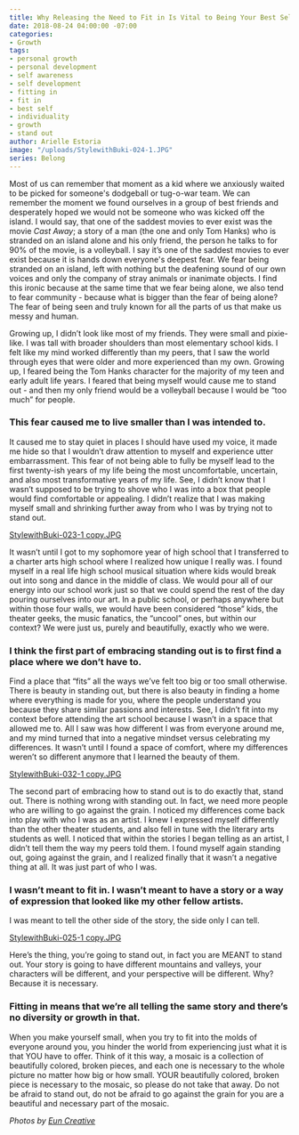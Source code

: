 ```yaml
---
title: Why Releasing the Need to Fit in Is Vital to Being Your Best Self
date: 2018-08-24 04:00:00 -07:00
categories:
- Growth
tags:
- personal growth
- personal development
- self awareness
- self development
- fitting in
- fit in
- best self
- individuality
- growth
- stand out
author: Arielle Estoria
image: "/uploads/StylewithBuki-024-1.JPG"
series: Belong
---
```


Most of us can remember that moment as a kid where we anxiously waited to be picked for someone's dodgeball or tug-o-war team. We can remember the moment we found ourselves in a group of best friends and desperately hoped we would not be someone who was kicked off the island. I would say, that one of the saddest movies to ever exist was the movie _Cast Away_; a story of a man (the one and only Tom Hanks) who is stranded on an island alone and his only friend, the person he talks to for 90% of the movie, is a volleyball. I say it’s one of the saddest movies to ever exist because it is hands down everyone's deepest fear. We fear being stranded on an island, left with nothing but the deafening sound of our own voices and only the company of stray animals or inanimate objects. I find this ironic because at the same time that we fear being alone, we also tend to fear community - because what is bigger than the fear of being alone? The fear of being seen and truly known for all the parts of us that make us messy and human. 

Growing up, I didn’t look like most of my friends. They were small and pixie-like. I was tall with broader shoulders than most elementary school kids. I felt like my mind worked differently than my peers, that I saw the world through eyes that were older and more experienced than my own. Growing up, I feared being the Tom Hanks character for the majority of my teen and early adult life years. I feared that being myself would cause me to stand out - and then my only friend would be a volleyball because I would be “too much” for people. 

### This fear caused me to live smaller than I was intended to. 

It caused me to stay quiet in places I should have used my voice, it made me hide so that I wouldn’t draw attention to myself and experience utter embarrassment. This fear of not being able to fully be myself lead to the first twenty-ish years of my life being the most uncomfortable, uncertain, and also most transformative years of my life. See, I didn’t know that I wasn’t supposed to be trying to shove who I was into a box that people would find comfortable or appealing. I didn’t realize that I was making myself small and shrinking further away from who I was by trying not to stand out. 

[StylewithBuki-023-1 copy.JPG](/uploads/StylewithBuki-023-1%20copy.JPG)

It wasn’t until I got to my sophomore year of high school that I transferred to a charter arts high school where I realized how unique I really was. I found myself in a real life high school musical situation where kids would break out into song and dance in the middle of class. We would pour all of our energy into our school work just so that we could spend the rest of the day pouring ourselves into our art. In a public school, or perhaps anywhere but within those four walls, we would have been considered “those” kids, the theater geeks, the music fanatics, the “uncool” ones, but within our context? We were just us, purely and beautifully, exactly who we were. 

### I think the first part of embracing standing out is to first find a place where we don’t have to. 

Find a place that “fits” all the ways we’ve felt too big or too small otherwise. There is beauty in standing out, but there is also beauty in finding a home where everything is made for you, where the people understand you because they share similar passions and interests. See, I didn’t fit into my context before attending the art school because I wasn’t in a space that allowed me to. All I saw was how different I was from everyone around me, and my mind turned that into a negative mindset versus celebrating my differences. It wasn’t until I found a space of comfort, where my differences weren’t so different anymore that I learned the beauty of them. 

[StylewithBuki-032-1 copy.JPG](/uploads/StylewithBuki-032-1%20copy.JPG)

The second part of embracing how to stand out is to do exactly that, stand out. There is nothing wrong with standing out. In fact, we need more people who are willing to go against the grain. I noticed my differences come back into play with who I was as an artist. I knew I expressed myself differently than the other theater students, and also fell in tune with the literary arts students as well. I noticed that within the stories I began telling as an artist, I didn’t tell them the way my peers told them. I found myself again standing out, going against the grain, and I realized finally that it wasn’t a negative thing at all. It was just part of who I was. 

### I wasn’t meant to fit in. I wasn’t meant to have a story or a way of expression that looked like my other fellow artists.

I was meant to tell the other side of the story, the side only I can tell.

[StylewithBuki-025-1 copy.JPG](/uploads/StylewithBuki-025-1%20copy.JPG)

Here’s the thing, you’re going to stand out, in fact you are MEANT to stand out. Your story is going to have different mountains and valleys, your characters will be different, and your perspective will be different. Why? Because it is necessary. 

### Fitting in means that we’re all telling the same story and there’s no diversity or growth in that.

When you make yourself small, when you try to fit into the molds of everyone around you, you hinder the world from experiencing just what it is that YOU have to offer. Think of it this way, a mosaic is a collection of beautifully colored, broken pieces, and each one is necessary to the whole picture no matter how big or how small. YOUR beautifully colored, broken piece is necessary to the mosaic, so please do not take that away. Do not be afraid to stand out, do not be afraid to go against the grain for you are a beautiful and necessary part of the mosaic. 

_Photos by [Eun Creative](http://www.euncreative.com/)_